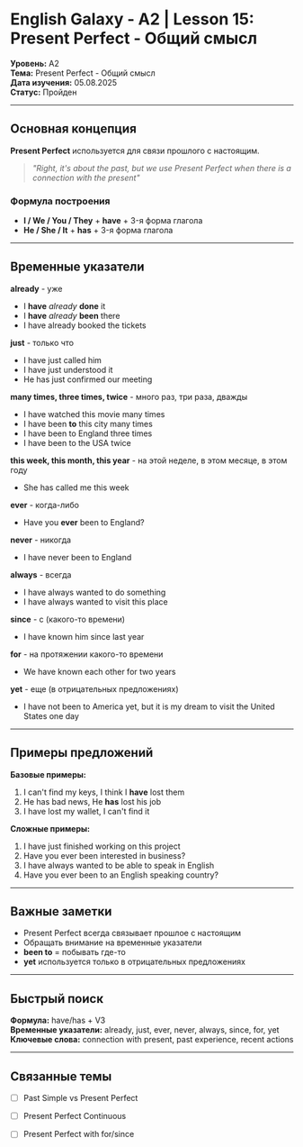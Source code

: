 # English Galaxy - A2 | Lesson 15: Present Perfect - Общий смысл

**Уровень:** A2  
**Тема:** Present Perfect - Общий смысл  
**Дата изучения:** 05.08.2025  
**Статус:** Пройден

---

## Основная концепция

**Present Perfect** используется для связи прошлого с настоящим.

> *"Right, it's about the past, but we use Present Perfect when there is a connection with the present"*

### Формула построения
- **I / We / You / They** + **have** + 3-я форма глагола
- **He / She / It** + **has** + 3-я форма глагола

---

## Временные указатели

**already** - уже
- I **have** *already* **done** it
- I **have** *already* **been** there
- I have already booked the tickets

**just** - только что
- I have just called him
- I have just understood it
- He has just confirmed our meeting

**many times, three times, twice** - много раз, три раза, дважды
- I have watched this movie many times
- I have been **to** this city many times
- I have been to England three times
- I have been to the USA twice

**this week, this month, this year** - на этой неделе, в этом месяце, в этом году
- She has called me this week

**ever** - когда-либо
- Have you **ever** been to England?

**never** - никогда
- I have never been to England

**always** - всегда
- I have always wanted to do something
- I have always wanted to visit this place

**since** - с (какого-то времени)
- I have known him since last year

**for** - на протяжении какого-то времени
- We have known each other for two years

**yet** - еще (в отрицательных предложениях)
- I have not been to America yet, but it is my dream to visit the United States one day

---

## Примеры предложений

**Базовые примеры:**
1. I can't find my keys, I think I **have** lost them
2. He has bad news, He **has** lost his job  
3. I have lost my wallet, I can't find it

**Сложные примеры:**
1. I have just finished working on this project
2. Have you ever been interested in business?
3. I have always wanted to be able to speak in English
4. Have you ever been to an English speaking country?

---

## Важные заметки

- Present Perfect всегда связывает прошлое с настоящим
- Обращать внимание на временные указатели
- **been to** = побывать где-то
- **yet** используется только в отрицательных предложениях

---

## Быстрый поиск

**Формула:** have/has + V3  
**Временные указатели:** already, just, ever, never, always, since, for, yet  
**Ключевые слова:** connection with present, past experience, recent actions

---

## Связанные темы

- [ ] Past Simple vs Present Perfect
- [ ] Present Perfect Continuous
- [ ] Present Perfect with for/since




